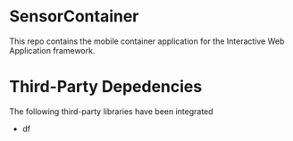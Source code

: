 SensorContainer
===============

This repo contains the mobile container application for the Interactive Web Application framework.


Third-Party Depedencies
===============

The following third-party libraries have been integrated
* df
